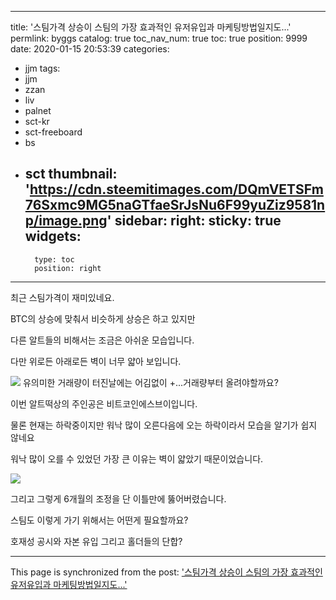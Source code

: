 
---
title: '스팀가격 상승이 스팀의 가장 효과적인 유저유입과 마케팅방법일지도...'
permlink: byggs
catalog: true
toc_nav_num: true
toc: true
position: 9999
date: 2020-01-15 20:53:39
categories:
- jjm
tags:
- jjm
- zzan
- liv
- palnet
- sct-kr
- sct-freeboard
- bs
- sct
thumbnail: 'https://cdn.steemitimages.com/DQmVETSFm76Sxmc9MG5naGTfaeSrJsNu6F99yuZiz9581np/image.png'
sidebar:
    right:
        sticky: true
widgets:
    -
        type: toc
        position: right
---


최근 스팀가격이 재미있네요.

BTC의 상승에 맞춰서 비슷하게 상승은 하고 있지만

다른 알트들의 비해서는 조금은 아쉬운 모습입니다.

다만 위로든 아래로든 벽이 너무 얇아 보입니다.

![](https://cdn.steemitimages.com/DQmVETSFm76Sxmc9MG5naGTfaeSrJsNu6F99yuZiz9581np/image.png)
유의미한 거래량이 터진날에는 어김없이 +...거래량부터 올려야할까요?



이번 알트떡상의 주인공은  비트코인에스브이입니다.

물론 현재는 하락중이지만 워낙 많이 오른다음에 오는 하락이라서 모습을 알기가 쉽지 않네요

워낙 많이 오를 수 있었던 가장 큰 이유는 벽이 얇았기 때문이었습니다.

![](https://cdn.steemitimages.com/DQmXKXePe2gEHQUVHkJJXGJSnxjhRtdkGdZFK9ebmKGfp4P/image.png)

그리고 그렇게 6개월의 조정을 단 이틀만에 뚫어버렸습니다.

스팀도 이렇게 가기 위해서는 어떤게 필요할까요?

호재성 공시와 자본 유입 그리고 홀더들의 단합?

- - -

This page is synchronized from the post: ['스팀가격 상승이 스팀의 가장 효과적인 유저유입과 마케팅방법일지도...'](https://steemit.com/@virus707/byggs)
